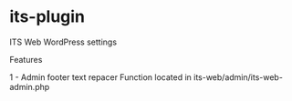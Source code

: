 # its-plugin
ITS Web WordPress settings

Features

1 - Admin footer text repacer
	Function located in its-web/admin/its-web-admin.php
